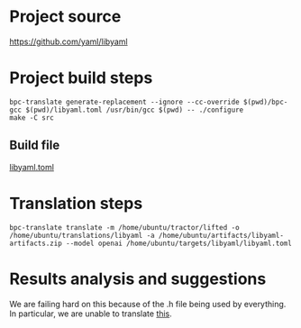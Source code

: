 # Project source

https://github.com/yaml/libyaml

# Project build steps

```
bpc-translate generate-replacement --ignore --cc-override $(pwd)/bpc-gcc $(pwd)/libyaml.toml /usr/bin/gcc $(pwd) -- ./configure
make -C src
```

## Build file

[libyaml.toml](libyaml.toml)

# Translation steps

```
bpc-translate translate -m /home/ubuntu/tractor/lifted -o /home/ubuntu/translations/libyaml -a /home/ubuntu/artifacts/libyaml-artifacts.zip --model openai /home/ubuntu/targets/libyaml/libyaml.toml
```

# Results analysis and suggestions

We are failing hard on this because of the .h file being used by everything. In particular, we are unable to translate [this](https://github.com/yaml/libyaml/blob/840b65c40675e2d06bf40405ad3f12dec7f35923/include/yaml.h#L1790C1-L1790C18). 



